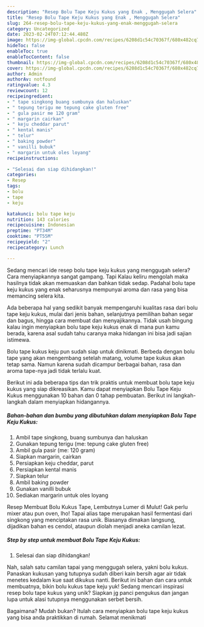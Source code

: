 ```yaml
---
description: "Resep Bolu Tape Keju Kukus yang Enak , Menggugah Selera"
title: "Resep Bolu Tape Keju Kukus yang Enak , Menggugah Selera"
slug: 264-resep-bolu-tape-keju-kukus-yang-enak-menggugah-selera
category: Uncategorized
date: 2023-02-24T07:12:44.480Z
image: https://img-global.cpcdn.com/recipes/6208d1c54c70367f/680x482cq70/bolu-tape-keju-kukus-foto-resep-utama.jpg
hideToc: false
enableToc: true
enableTocContent: false
thumbnail: https://img-global.cpcdn.com/recipes/6208d1c54c70367f/680x482cq70/bolu-tape-keju-kukus-foto-resep-utama.jpg
cover: https://img-global.cpcdn.com/recipes/6208d1c54c70367f/680x482cq70/bolu-tape-keju-kukus-foto-resep-utama.jpg
author: Admin
authorAv: notfound
ratingvalue: 4.3
reviewcount: 12
recipeingredient:
- " tape singkong buang sumbunya dan haluskan"
- " tepung terigu me tepung cake gluten free"
- " gula pasir me 120 gram"
- " margarin cairkan"
- " keju cheddar parut"
- " kental manis"
- " telur"
- " baking powder"
- " vanilli bubuk"
- " margarin untuk oles loyang"
recipeinstructions:

- "Selesai dan siap dihidangkan!"
categories:
- Resep
tags:
- bolu
- tape
- keju

katakunci: bolu tape keju 
nutrition: 143 calories
recipecuisine: Indonesian
preptime: "PT34M"
cooktime: "PT55M"
recipeyield: "2"
recipecategory: Lunch

---
```



Sedang mencari ide resep bolu tape keju kukus yang menggugah selera? Cara menyiapkannya sangat gampang. Tapi Kalau keliru mengolah maka hasilnya tidak akan memuaskan dan bahkan tidak sedap. Padahal bolu tape keju kukus yang enak seharusnya mempunyai aroma dan rasa yang bisa memancing selera kita.


Ada beberapa hal yang sedikit banyak mempengaruhi kualitas rasa dari bolu tape keju kukus, mulai dari jenis bahan, selanjutnya pemilihan bahan segar dan bagus, hingga cara membuat dan menyajikannya. Tidak usah bingung kalau ingin menyiapkan bolu tape keju kukus enak di mana pun kamu berada, karena asal sudah tahu caranya maka hidangan ini bisa jadi sajian istimewa.

Bolu tape kukus keju pun sudah siap untuk dinikmati. Berbeda dengan bolu tape yang akan mengembang setelah matang, volume tape kukus akan tetap sama. Namun karena sudah dicampur berbagai bahan, rasa dan aroma tape-nya jadi tidak terlalu kuat.


Berikut ini ada beberapa tips dan trik praktis untuk membuat bolu tape keju kukus yang siap dikreasikan. Kamu dapat menyiapkan Bolu Tape Keju Kukus menggunakan 10 bahan dan 0 tahap pembuatan. Berikut ini langkah-langkah dalam menyiapkan hidangannya.

<!--inarticleads1-->

##### Bahan-bahan dan bumbu yang dibutuhkan dalam menyiapkan Bolu Tape Keju Kukus:

1. Ambil  tape singkong, buang sumbunya dan haluskan
1. Gunakan  tepung terigu (me: tepung cake gluten free)
1. Ambil  gula pasir (me: 120 gram)
1. Siapkan  margarin, cairkan
1. Persiapkan  keju cheddar, parut
1. Persiapkan  kental manis
1. Siapkan  telur
1. Ambil  baking powder
1. Gunakan  vanilli bubuk
1. Sediakan  margarin untuk oles loyang


Resep Membuat Bolu Kukus Tape, Lembutnya Lumer di Mulut! Gak perlu mixer atau pun oven, lho! Tapai alias tape merupakan hasil fermentasi dari singkong yang menciptakan rasa unik. Biasanya dimakan langsung, dijadikan bahan es cendol, ataupun diolah menjadi aneka camilan lezat. 

<!--inarticleads2-->

##### Step by step untuk membuat Bolu Tape Keju Kukus:


1. Selesai dan siap dihidangkan!

Nah, salah satu camilan tapai yang menggugah selera, yakni bolu kukus. Panaskan kukusan yang tutupnya sudah diberi kain bersih agar air tidak menetes kedalam kue saat dikukus nanti. Berikut ini bahan dan cara untuk membuatnya, bikin bolu kukus tape keju yuk! Sedang mencari inspirasi resep bolu tape kukus yang unik? Siapkan jg panci pengukus dan jangan lupa untuk alasi tutupnya menggunakan serbet bersih. 

Bagaimana? Mudah bukan? Itulah cara menyiapkan bolu tape keju kukus yang bisa anda praktikkan di rumah. Selamat menikmati
